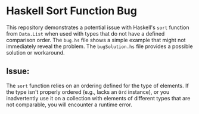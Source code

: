# Haskell Sort Function Bug
This repository demonstrates a potential issue with Haskell's `sort` function from `Data.List` when used with types that do not have a defined comparison order.  The `bug.hs` file shows a simple example that might not immediately reveal the problem. The `bugSolution.hs` file provides a possible solution or workaround.

## Issue:
The `sort` function relies on an ordering defined for the type of elements. If the type isn't properly ordered (e.g., lacks an `Ord` instance), or you inadvertently use it on a collection with elements of different types that are not comparable, you will encounter a runtime error.